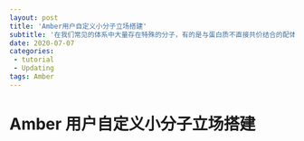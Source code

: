 ```yaml
---
layout: post
title: 'Amber用户自定义小分子立场搭建'
subtitle: '在我们常见的体系中大量存在特殊的分子，有的是与蛋白质不直接共价结合的配体或未反应底物，有的是与氨基酸存在共价连接所构成的特殊氨基酸。这些特殊的单元并不能在Amber自带的标准力场数据库中直接调用现成的参数进行分子动力学模拟，因此我们需要为每一个特殊的体系构建自己需要的自定义分子力场。初版由范朔冰撰写于2016年，后经多年实践，勘误校订后总结成文。'
date: 2020-07-07
categories:
 - tutorial 
 - Updating
tags: Amber 
---
```


# Amber 用户自定义小分子立场搭建